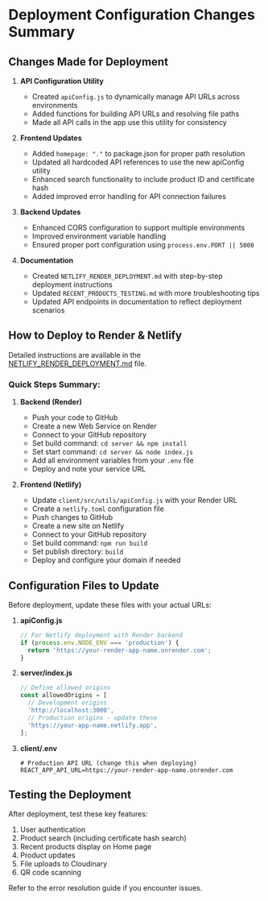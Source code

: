 # Deployment Configuration Changes Summary

## Changes Made for Deployment

1. **API Configuration Utility**
   - Created `apiConfig.js` to dynamically manage API URLs across environments
   - Added functions for building API URLs and resolving file paths
   - Made all API calls in the app use this utility for consistency

2. **Frontend Updates**
   - Added `homepage: "."` to package.json for proper path resolution
   - Updated all hardcoded API references to use the new apiConfig utility
   - Enhanced search functionality to include product ID and certificate hash
   - Added improved error handling for API connection failures

3. **Backend Updates**
   - Enhanced CORS configuration to support multiple environments
   - Improved environment variable handling
   - Ensured proper port configuration using `process.env.PORT || 5000`

4. **Documentation**
   - Created `NETLIFY_RENDER_DEPLOYMENT.md` with step-by-step deployment instructions
   - Updated `RECENT_PRODUCTS_TESTING.md` with more troubleshooting tips
   - Updated API endpoints in documentation to reflect deployment scenarios

## How to Deploy to Render & Netlify

Detailed instructions are available in the [NETLIFY_RENDER_DEPLOYMENT.md](./NETLIFY_RENDER_DEPLOYMENT.md) file.

### Quick Steps Summary:

1. **Backend (Render)**
   - Push your code to GitHub
   - Create a new Web Service on Render
   - Connect to your GitHub repository
   - Set build command: `cd server && npm install`
   - Set start command: `cd server && node index.js`
   - Add all environment variables from your `.env` file
   - Deploy and note your service URL

2. **Frontend (Netlify)**
   - Update `client/src/utils/apiConfig.js` with your Render URL
   - Create a `netlify.toml` configuration file
   - Push changes to GitHub
   - Create a new site on Netlify
   - Connect to your GitHub repository
   - Set build command: `npm run build`
   - Set publish directory: `build`
   - Deploy and configure your domain if needed

## Configuration Files to Update

Before deployment, update these files with your actual URLs:

1. **apiConfig.js**
   ```javascript
   // For Netlify deployment with Render backend
   if (process.env.NODE_ENV === 'production') {
     return 'https://your-render-app-name.onrender.com';
   }
   ```

2. **server/index.js**
   ```javascript
   // Define allowed origins
   const allowedOrigins = [
     // Development origins
     'http://localhost:3000',
     // Production origins - update these
     'https://your-app-name.netlify.app',
   ];
   ```

3. **client/.env**
   ```
   # Production API URL (change this when deploying)
   REACT_APP_API_URL=https://your-render-app-name.onrender.com
   ```

## Testing the Deployment

After deployment, test these key features:

1. User authentication
2. Product search (including certificate hash search)
3. Recent products display on Home page
4. Product updates
5. File uploads to Cloudinary
6. QR code scanning

Refer to the error resolution guide if you encounter issues.

